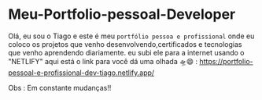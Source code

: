 # Meu-Portfolio-pessoal-Developer
Olá, eu sou o Tiago e este é meu `portfólio pessoa e profissional` onde eu coloco os projetos que venho desenvolvendo,certificados e tecnologias que venho aprendendo diariamente. 
eu subi ele para a internet usando o "NETLIFY"
aqui está o link para você dá uma olhada 🛸😄 : https://portfolio-pessoal-e-profissional-dev-tiago.netlify.app/


Obs : Em constante mudanças!!
